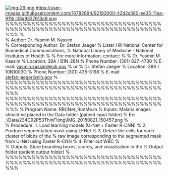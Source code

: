[![img-29.png](https://i.postimg.cc/LsCMjpPs/img-29.png)](https://postimg.cc/B8KyGRMW)
https://user-images.githubusercontent.com/16782894/92193000-42d2a580-ee35-11ea-911b-06a9337613a9.png
%%%%%%%%%%%%%%%%%%%%%%%%%%%%%%%%%%%%%%%%%%%%%%%%%%%%%%%%%%%%%%%%%%%%%%%%%%%
%                
%  Author: Dr. Yasmin M. Kassim  
%  Corresponding Author: Dr. Stefan Jaeger
%  Lister Hill National Center for Biomedical Communications,
%  National Library of Medicine - National Institutes of Health
%
%  For more information, contact:
%
%      Dr. Yasmin M. Kassim 
%      Location:  38A / B1N-28N
%      Phone Number: (301) 827-4730
%      E-mail: yasmin.kassim@nih.gov
% or
%      Dr. Stefan Jaeger
%      Location:  38A / 10N1003O
%      Phone Number: (301) 435-3198
%      E-mail: stefan.jaeger@nih.gov
%
%%%%%%%%%%%%%%%%%%%%%%%%%%%%%%%%%%%%%%%%%%%%%%%%%%%%%%%%%%%%%%%%%%%%%%%%%%%
%%%%%%%%%%%%%%%%%%%%%%%%%%%%%%%%%%%%%%%%%%%%%%%%%%%%%%%%%%%%%%%%%%%%%%%%%%%
%  Program Name: RBCNet_RunMe.m
%  Inputs:  Malaria images should be placed in the Data folder (patient input folder)
%           Ex: .\Data\234C92P53ThinF\Img\IMG_20150821_150457.png
%           
%  Procedure: 1. Load learning models (U-Net + Faster R-CNN)
%             2. Produce segmentation mask using U-Net
%             3. Detect the cells for each cluster of blobs of the
%             raw image corresponding to the segmented mask from U-Net using Faster R-CNN
%             4. Filter out WBC
%        
%  Outputs:   Store bounding boxes, scores, and visualization in the
%             Output folder (patient output folder)
%        
%%%%%%%%%%%%%%%%%%%%%%%%%%%%%%%%%%%%%%%%%%%%%%%%%%%%%%%%%%%%%%%%%%%%%%%%%%%
